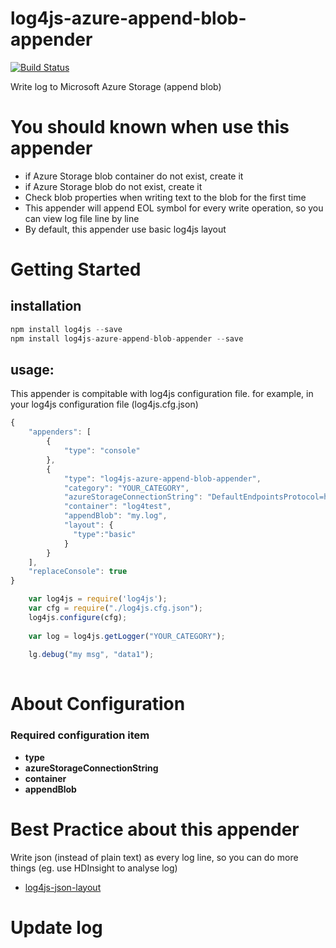 # log4js-azure-append-blob-appender

[![Build Status](https://travis-ci.org/danny8002/log4js-azure-append-blob-appender.svg?branch=master)](https://travis-ci.org/danny8002/log4js-azure-append-blob-appender)

Write log to Microsoft Azure Storage (append blob) 

# You should known when use this appender

- if Azure Storage blob container do not exist, create it
- if Azure Storage blob do not exist, create it
- Check blob properties when writing text to the blob for the first time
- This appender will append EOL symbol for every write operation, so you can view log file line by line 
- By default, this appender use basic log4js layout


# Getting Started
## installation

```javascript
npm install log4js --save
npm install log4js-azure-append-blob-appender --save
```

## usage:
This appender is compitable with log4js configuration file. for example, in your log4js configuration file (log4js.cfg.json)

```javascript
{
    "appenders": [
        {
            "type": "console"
        },
        {
            "type": "log4js-azure-append-blob-appender",
            "category": "YOUR_CATEGORY",
            "azureStorageConnectionString": "DefaultEndpointsProtocol=https;AccountName=YOUR_ACCOUNT;AccountKey=YOUR_KEY",
            "container": "log4test",
            "appendBlob": "my.log",
            "layout": {
              "type":"basic"
            }
        }
    ],
    "replaceConsole": true
}
```
```javascript
    var log4js = require('log4js');
    var cfg = require("./log4js.cfg.json");
    log4js.configure(cfg);
    
    var log = log4js.getLogger("YOUR_CATEGORY");
    
    lg.debug("my msg", "data1");
    
```
# About Configuration
### Required configuration item
- **type** <br/>
- **azureStorageConnectionString** <br/>
- **container** <br/>
- **appendBlob** <br/>

# Best Practice about this appender
Write json (instead of plain text) as every log line, so you can do more things (eg. use HDInsight to analyse log)
- [log4js-json-layout](https://www.npmjs.com/package/log4js-json-layout)

# Update log